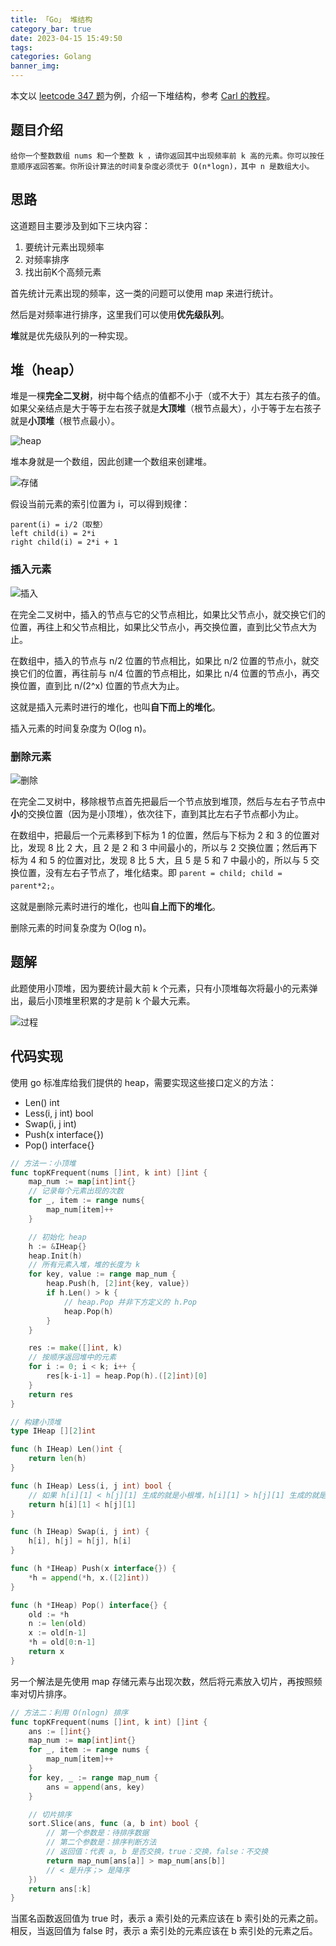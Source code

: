 ```yaml
---
title: 「Go」 堆结构
category_bar: true
date: 2023-04-15 15:49:50
tags:
categories: Golang
banner_img:
---
```


本文以 [leetcode 347 题](https://leetcode.cn/problems/top-k-frequent-elements/)为例，介绍一下堆结构，参考 [Carl 的教程](https://programmercarl.com/0347.%E5%89%8DK%E4%B8%AA%E9%AB%98%E9%A2%91%E5%85%83%E7%B4%A0.html)。

<!-- more -->

## 题目介绍

`给你一个整数数组 nums 和一个整数 k ，请你返回其中出现频率前 k 高的元素。你可以按任意顺序返回答案。你所设计算法的时间复杂度必须优于 O(n*logn)，其中 n 是数组大小。`

## 思路

这道题目主要涉及到如下三块内容：

1. 要统计元素出现频率
2. 对频率排序
3. 找出前K个高频元素

首先统计元素出现的频率，这一类的问题可以使用 map 来进行统计。

然后是对频率进行排序，这里我们可以使用**优先级队列**。

**堆**就是优先级队列的一种实现。

## 堆（heap）

堆是一棵**完全二叉树**，树中每个结点的值都不小于（或不大于）其左右孩子的值。 如果父亲结点是大于等于左右孩子就是**大顶堆**（根节点最大），小于等于左右孩子就是**小顶堆**（根节点最小）。

![heap](3.png)

堆本身就是一个数组，因此创建一个数组来创建堆。

![存储](4.png)

假设当前元素的索引位置为 i，可以得到规律：

```heap
parent(i) = i/2（取整）
left child(i) = 2*i
right child(i) = 2*i + 1
```

### 插入元素

![插入](1.png)

在完全二叉树中，插入的节点与它的父节点相比，如果比父节点小，就交换它们的位置，再往上和父节点相比，如果比父节点小，再交换位置，直到比父节点大为止。

在数组中，插入的节点与 n/2 位置的节点相比，如果比 n/2 位置的节点小，就交换它们的位置，再往前与 n/4 位置的节点相比，如果比 n/4 位置的节点小，再交换位置，直到比 n/(2^x) 位置的节点大为止。

这就是插入元素时进行的堆化，也叫**自下而上的堆化**。

插入元素的时间复杂度为 O(log n)。

### 删除元素

![删除](2.png)

在完全二叉树中，移除根节点首先把最后一个节点放到堆顶，然后与左右子节点中**小**的交换位置（因为是小顶堆），依次往下，直到其比左右子节点都小为止。

在数组中，把最后一个元素移到下标为 1 的位置，然后与下标为 2 和 3 的位置对比，发现 8 比 2 大，且 2 是 2 和 3 中间最小的，所以与 2 交换位置；然后再下标为 4 和 5 的位置对比，发现 8 比 5 大，且 5 是 5 和 7 中最小的，所以与 5 交换位置，没有左右子节点了，堆化结束。即 `parent = child; child = parent*2;`。

这就是删除元素时进行的堆化，也叫**自上而下的堆化**。

删除元素的时间复杂度为 O(log n)。

## 题解

此题使用小顶堆，因为要统计最大前 k 个元素，只有小顶堆每次将最小的元素弹出，最后小顶堆里积累的才是前 k 个最大元素。

![过程](5.png)

## 代码实现

使用 go 标准库给我们提供的 heap，需要实现这些接口定义的方法：

* Len() int
* Less(i, j int) bool
* Swap(i, j int)
* Push(x interface{})
* Pop() interface{}

```go
// 方法一：小顶堆
func topKFrequent(nums []int, k int) []int {
    map_num := map[int]int{}
    // 记录每个元素出现的次数
    for _, item := range nums{
        map_num[item]++
    }

    // 初始化 heap
    h := &IHeap{}
    heap.Init(h)
    // 所有元素入堆，堆的长度为 k
    for key, value := range map_num {
        heap.Push(h, [2]int{key, value})
        if h.Len() > k {
            // heap.Pop 并非下方定义的 h.Pop
            heap.Pop(h)
        }
    }

    res := make([]int, k)
    // 按顺序返回堆中的元素
    for i := 0; i < k; i++ {
        res[k-i-1] = heap.Pop(h).([2]int)[0]
    }
    return res
}

// 构建小顶堆
type IHeap [][2]int

func (h IHeap) Len()int {
    return len(h)
}

func (h IHeap) Less(i, j int) bool {
    // 如果 h[i][1] < h[j][1] 生成的就是小根堆，h[i][1] > h[j][1] 生成的就是大根堆
    return h[i][1] < h[j][1]
}

func (h IHeap) Swap(i, j int) {
    h[i], h[j] = h[j], h[i]
}

func (h *IHeap) Push(x interface{}) {
    *h = append(*h, x.([2]int))
}

func (h *IHeap) Pop() interface{} {
    old := *h
    n := len(old)
    x := old[n-1]
    *h = old[0:n-1]
    return x
}
```

另一个解法是先使用 map 存储元素与出现次数，然后将元素放入切片，再按照频率对切片排序。

```go
// 方法二：利用 O(nlogn) 排序
func topKFrequent(nums []int, k int) []int {
    ans := []int{}
    map_num := map[int]int{}
    for _, item := range nums {
        map_num[item]++
    }
    for key, _ := range map_num {
        ans = append(ans, key)
    }

    // 切片排序
    sort.Slice(ans, func (a, b int) bool {
        // 第一个参数是：待排序数据
        // 第二个参数是：排序判断方法
        // 返回值：代表 a, b 是否交换，true：交换，false：不交换
        return map_num[ans[a]] > map_num[ans[b]]
        // < 是升序；> 是降序
    })
    return ans[:k]
}
```

当匿名函数返回值为 true 时，表示 a 索引处的元素应该在 b 索引处的元素之前。相反，当返回值为 false 时，表示 a 索引处的元素应该在 b 索引处的元素之后。